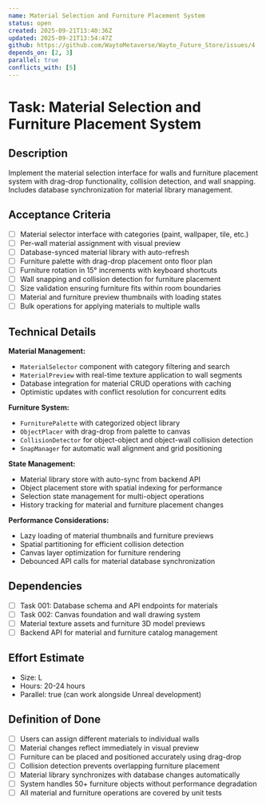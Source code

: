 ```yaml
---
name: Material Selection and Furniture Placement System
status: open
created: 2025-09-21T13:40:36Z
updated: 2025-09-21T13:54:47Z
github: https://github.com/WaytoMetaverse/Wayto_Future_Store/issues/4
depends_on: [2, 3]
parallel: true
conflicts_with: [5]
---
```


# Task: Material Selection and Furniture Placement System

## Description
Implement the material selection interface for walls and furniture placement system with drag-drop functionality, collision detection, and wall snapping. Includes database synchronization for material library management.

## Acceptance Criteria
- [ ] Material selector interface with categories (paint, wallpaper, tile, etc.)
- [ ] Per-wall material assignment with visual preview
- [ ] Database-synced material library with auto-refresh
- [ ] Furniture palette with drag-drop placement onto floor plan
- [ ] Furniture rotation in 15° increments with keyboard shortcuts
- [ ] Wall snapping and collision detection for furniture placement
- [ ] Size validation ensuring furniture fits within room boundaries
- [ ] Material and furniture preview thumbnails with loading states
- [ ] Bulk operations for applying materials to multiple walls

## Technical Details
**Material Management:**
- `MaterialSelector` component with category filtering and search
- `MaterialPreview` with real-time texture application to wall segments
- Database integration for material CRUD operations with caching
- Optimistic updates with conflict resolution for concurrent edits

**Furniture System:**
- `FurniturePalette` with categorized object library
- `ObjectPlacer` with drag-drop from palette to canvas
- `CollisionDetector` for object-object and object-wall collision detection
- `SnapManager` for automatic wall alignment and grid positioning

**State Management:**
- Material library store with auto-sync from backend API
- Object placement store with spatial indexing for performance
- Selection state management for multi-object operations
- History tracking for material and furniture placement changes

**Performance Considerations:**
- Lazy loading of material thumbnails and furniture previews
- Spatial partitioning for efficient collision detection
- Canvas layer optimization for furniture rendering
- Debounced API calls for material database synchronization

## Dependencies
- [ ] Task 001: Database schema and API endpoints for materials
- [ ] Task 002: Canvas foundation and wall drawing system
- [ ] Material texture assets and furniture 3D model previews
- [ ] Backend API for material and furniture catalog management

## Effort Estimate
- Size: L
- Hours: 20-24 hours
- Parallel: true (can work alongside Unreal development)

## Definition of Done
- [ ] Users can assign different materials to individual walls
- [ ] Material changes reflect immediately in visual preview
- [ ] Furniture can be placed and positioned accurately using drag-drop
- [ ] Collision detection prevents overlapping furniture placement
- [ ] Material library synchronizes with database changes automatically
- [ ] System handles 50+ furniture objects without performance degradation
- [ ] All material and furniture operations are covered by unit tests